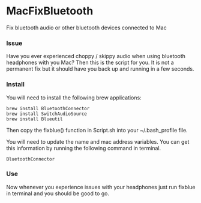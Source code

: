 # MacFixBluetooth
Fix bluetooth audio or other bluetooth devices connected to Mac

### Issue
Have you ever experienced choppy / skippy audio when using bluetooth headphones with you Mac? Then this is the script for you. It is not a permanent fix but it should have you back up and running in a few seconds. 


### Install
You will need to install the following brew applications:

    brew install BluetoothConnector
    brew install SwitchAudioSource
    brew install Blueutil

Then copy the fixblue() function in Script.sh into your ~/.bash_profile file.

You will need to update the name and mac address variables. You can get this information by running the following command in terminal.

    BluetoothConnector

### Use
Now whenever you experience issues with your headphones just run fixblue in terminal and you should be good to go. 